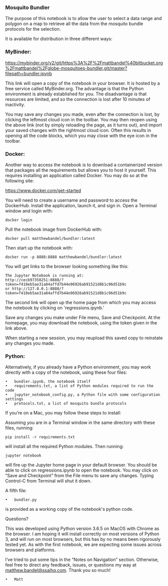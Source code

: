 ### Mosquito Bundler

The purpose of this notebook is to allow the user to select a data range and polygon on a map to retrieve all the data from the mosquito bundle protocols for the selection.

It is available for distribution in three different ways:


### MyBinder:

https://mybinder.org/v2/git/https%3A%2F%2Fmattbandel%40bitbucket.org%2Fmattbandel%2Fglobe-mosquitoes-bundler.git/master?filepath=bundler.ipynb

This link will open a copy of the notebook in your browser.  It is hosted by a free service called MyBinder.org.  The advantage is that the Python environment is already established for you.  The disadvantage is that resources are limited, and so the connection is lost after 10 minutes of inactivity.  

You may save any changes you made, even after the connection is lost, by clicking the leftmost cloud icon in the toolbar.  You may then reopen using the above link (not by simply reloading the page, as it turns out), and import your saved changes with the rightmost cloud icon.  Often this results in opening all the code blocks, which you may close with the eye icon in the toolbar.


### Docker:

Another way to access the notebook is to download a containerized version that packages all the requirements but allows you to host it yourself.  This requires installing an application called Docker.  You may do so at the following site:

https://www.docker.com/get-started

You will need to create a username and password to access the DockerHub.  Install the application, launch it, and sign in.  Open a Terminal window and login with:

	docker login

Pull the notebook image from DockerHub with:

	docker pull matthewbandel/bundler:latest

Then start up the notebook with:

	docker run -p 8888:8888 matthewbandel/bundler:latest 

You will get links to the browser looking something like this:
 
    The Jupyter Notebook is running at:
    http://cecb97358251:8888/?token=f418eb5ae31a84affd7b44e96926ab91521d8b1c96d51b9c
    or http://127.0.0.1:8888/?token=f418eb5ae31a84affd7b44e96926ab91521d8b1c96d51b9c
    
The second link will open up the home page from which you may access the notebook by clicking on 'regressions.ipynb.'  

Save any changes you make under File menu, Save and Checkpoint.  At the homepage, you may download the notebook, using the token given in the link above.

When starting a new session, you may reupload this saved copy to reinstate any changes you made.


### Python:

Alternatively, if you already have a Python environment, you may work directly with a copy of the notebook, using these four files:

	•	bundler.ipynb, the notebook itself
	•	requirements.txt, a list of Python modules required to run the code
	•	jupyter_notebook_config.py, a Python file with some configuration settings
	•	protocols.txt, a list of mosquito bundle protocols

If you’re on a Mac, you may follow these steps to install:

Assuming you are in a Terminal window in the same directory with these files, running:

	pip install -r requirements.txt

will install all the required Python modules.  Then running:

	jupyter notebook

will fire up the Jupyter home page in your default browser.  You should be able to click on regressions.ipynb to open the notebook.  You may click on “Save and Checkpoint” from the File menu to save any changes.  Typing Control-C from Terminal will shut it down.  

A fifth file:

	•	bundler.py
	
is provided as a working copy of the notebook's python code.


Questions?

This was developed using Python version 3.6.5 on MacOS with Chrome as the browser.  I am hoping it will install correctly on most versions of Python 3, and will run on most browsers, but this has by no means been rigorously tested yet.  As with the first notebook, we are expecting some issues across browsers and platforms. 

I’ve tried to put some tips in the “Notes on Navigation” section.  Otherwise, feel free to direct any feedback, issues, or questions my way at matthew.bandel@ssaihq.com.  Thank you so much!

	•	Matt